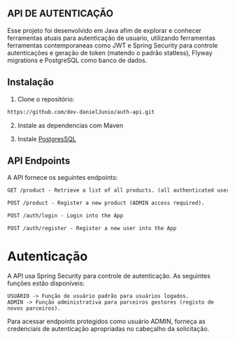 ## API DE AUTENTICAÇÃO

Esse projeto foi desenvolvido em Java afim de explorar e conhecer ferramentas atuais para autenticação de usuario, utilizando ferramentas ferramentas contemporaneas
como JWT e Spring Security para controle autenticações e geração de token (matendo o padrão statless), Flyway migrations e PostgreSQL como banco de dados.

## Instalação
1. Clone o repositório:

```bash
https://github.com/dev-danielJunio/auth-api.git
```

2. Instale as dependencias com Maven

3.  Instale [PostgresSQL](https://www.postgresql.org/)

## API Endpoints
A API fornece os seguintes endpoints:

```markdown
GET /product - Retrieve a list of all products. (all authenticated users)

POST /product - Register a new product (ADMIN access required).

POST /auth/login - Login into the App

POST /auth/register - Register a new user into the App
```

# Autenticação
A API usa Spring Security para controle de autenticação. As seguintes funções estão disponíveis:

```
USUÁRIO -> Função de usuário padrão para usuários logados.
ADMIN -> Função administrativa para parceiros gestores (registo de novos parceiros).
```
Para acessar endpoints protegidos como usuário ADMIN, forneça as credenciais de autenticação apropriadas no cabeçalho da solicitação.

